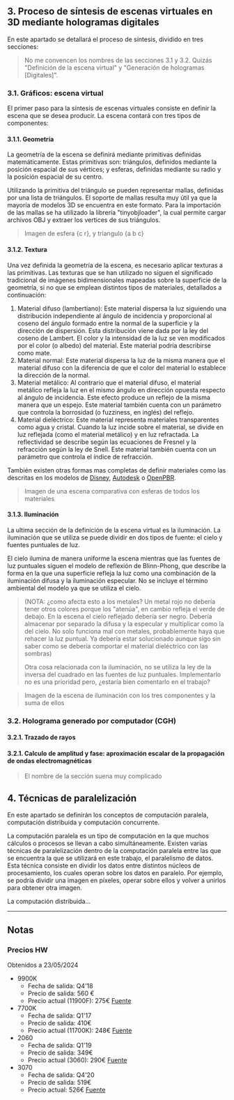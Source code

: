 
## 3. Proceso de síntesis de escenas virtuales en 3D mediante hologramas digitales

En este apartado se detallará el proceso de síntesis, dividido en tres secciones:

> No me convencen los nombres de las secciones 3.1 y 3.2. Quizás "Definición de la escena virtual" y "Generación de hologramas \[Digitales]". 

### 3.1. Gráficos: escena virtual

El primer paso para la síntesis de escenas virtuales consiste en definir la escena que se desea producir. La escena contará con tres tipos de componentes:

#### 3.1.1. Geometría

La geometría de la escena se definirá mediante primitivas definidas matemáticamente. Estas primitivas son: triángulos, definidos mediante la posición espacial de sus vértices; y esferas, definidas mediante su radio y la posición espacial de su centro. 

Utilizando la primitiva del triángulo se pueden representar mallas, definidas por una lista de triángulos. El soporte de mallas resulta muy útil ya que la mayoría de modelos 3D se encuentra en este formato. Para la importación de las mallas se ha utilizado la librería "tinyobjloader", la cual permite cargar archivos OBJ y extraer los vertices de sus triángulos.

> Imagen de esfera {c r}, y triangulo {a b c}

#### 3.1.2. Textura

Una vez definida la geometría de la escena, es necesario aplicar texturas a las primitivas. Las texturas que se han utilizado no siguen el significado tradicional de imágenes bidimensionales mapeadas sobre la superficie de la geometría, si no que se emplean distintos tipos de materiales, detallados a continuación:

1. Material difuso (lambertiano): Este material dispersa la luz siguiendo una distribución independiente al ángulo de incidencia y proporcional al coseno del ángulo formado entre la normal de la superficie y la dirección de dispersión. Esta distribución viene dada por la ley del coseno de Lambert. El color y la intensidad de la luz se ven modificados por el color (o albedo) del material. Este material podría describirse como mate.
2. Material normal: Este material dispersa la luz de la misma manera que el material difuso con la diferencia de que el color del material lo establece la dirección de la normal.
3. Material metálico: Al contrario que el material difuso, el material metálico refleja la luz en el mismo ángulo en dirección opuesta respecto al ángulo de incidencia. Este efecto produce un reflejo de la misma manera que un espejo. Este material también cuenta con un parámetro que controla la borrosidad (o fuzziness, en inglés) del reflejo.
4. Material dieléctrico: Este material representa materiales transparentes como agua y cristal. Cuando la luz incide sobre el material, se divide en luz reflejada (como el material metálico) y en luz refractada. La reflectividad se describe según las ecuaciones de Fresnel y la refracción según la ley de Snell. Este material también cuenta con un parámetro que controla el índice de refracción.

También existen otras formas mas completas de definir materiales como las descritas en los modelos de [Disney](https://media.disneyanimation.com/uploads/production/publication_asset/48/asset/s2012_pbs_disney_brdf_notes_v3.pdf), [Autodesk](https://autodesk.github.io/standard-surface/#closures) o [OpenPBR](https://academysoftwarefoundation.github.io/OpenPBR/).

> Imagen de una escena comparativa con esferas de todos los materiales

#### 3.1.3. Iluminación

La ultima sección de la definición de la escena virtual es la iluminación. La iluminación que se utiliza se puede dividir en dos tipos de fuente: el cielo y fuentes puntuales de luz.

El cielo ilumina de manera uniforme la escena mientras que las fuentes de luz puntuales siguen el modelo de reflexión de Blinn-Phong, que describe la forma en la que una superficie refleja la luz como una combinación de la iluminación difusa y la iluminación especular. No se incluye el término ambiental del modelo ya que se utiliza el cielo.

> (NOTA: ¿como afecta esto a los metales? Un metal rojo no debería tener otros colores porque los "atenúa", en cambio refleja el verde de debajo. En la escena el cielo reflejado debería ser negro. Debería almacenar por separado la difusa y la especular y multiplicar como la del cielo. No solo funciona mal con metales, probablemente haya que rehacer la luz puntual. Ya debería estar solucionado aunque sigo sin saber como se debería comportar el material dieléctrico con las sombras)
> 
> Otra cosa relacionada con la iluminación, no se utiliza la ley de la inversa del cuadrado en las fuentes de luz puntuales. Implementarlo no es una prioridad pero, ¿estaría bien comentarlo en el trabajo?

> Imagen de la escena de iluminación con los tres componentes y la suma de ellos

### 3.2. Holograma generado por computador (CGH)

#### 3.2.1. Trazado de rayos

#### 3.2.1. Calculo de amplitud y fase: aproximación escalar de la propagación de ondas electromagnéticas

> El nombre de la sección suena muy complicado



## 4. Técnicas de paralelización

En este apartado se definirán los conceptos de computación paralela, computación distribuida y computación concurrente.

La computación paralela es un tipo de computación en la que muchos cálculos o procesos se llevan a cabo simultáneamente. Existen varias técnicas de paralelización dentro de la computación paralela entre las que se encuentra la que se utilizará en este trabajo, el paralelismo de datos. Esta técnica consiste en dividir los datos entre distintos núcleos de procesamiento, los cuales operan sobre los datos en paralelo. Por ejemplo, se podría dividir una imagen en píxeles, operar sobre ellos y volver a unirlos para obtener otra imagen. 

La computación distribuida...










---
## Notas
### Precios HW
Obtenidos a 23/05/2024 
* 9900K 
	* Fecha de salida: Q4'18
	* Precio de salida: 560 €
	* Precio actual (11900F): 275€ [Fuente](https://www.pccomponentes.com/intel-core-i9-11900f-25-ghz)
* 7700K
	* Fecha de salida: Q1'17
	* Precio de salida: 410€
	* Precio actual (11700K): 248€ [Fuente](https://www.pccomponentes.com/intel-core-i7-11700k-36-ghz) 
* 2060
	* Fecha de salida: Q1'19
	* Precio de salida: 349€
	* Precio actual (3060):  290€ [Fuente](https://www.pccomponentes.com/asus-dual-geforce-rtx-3060-oc-edition-v2-12gb-gddr6)
* 3070
	* Fecha de salida: Q4'20
	* Precio de salida: 519€
	* Precio actual: 526€ [Fuente](https://www.pccomponentes.com/gigabyte-geforce-rtx-3070-gaming-oc-lhr-v2-8gb-gddr6)
